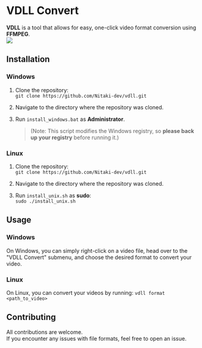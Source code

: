 # VDLL Convert

**VDLL** is a tool that allows for easy, one-click video format conversion using **FFMPEG**.
<br>
<img src="img/windows">
<br>
## Installation

### Windows

1. Clone the repository:<br>
   `git clone https://github.com/Nitaki-dev/vdll.git`

2. Navigate to the directory where the repository was cloned.

3. Run `install_windows.bat` as **Administrator**.<br>
   > (Note: This script modifies the Windows registry, so **please back up your registry** before running it.)

### Linux

1. Clone the repository:<br>
   `git clone https://github.com/Nitaki-dev/vdll.git`

2. Navigate to the directory where the repository was cloned.

3. Run `install_unix.sh` as **sudo**:<br>
   `sudo ./install_unix.sh`

## Usage

### Windows

On Windows, you can simply right-click on a video file, head over to the "VDLL Convert" submenu, and choose the desired format to convert your video.

### Linux

On Linux, you can convert your videos by running:
`vdll format <path_to_video>`

## Contributing

All contributions are welcome.<br>
If you encounter any issues with file formats, feel free to open an issue.
